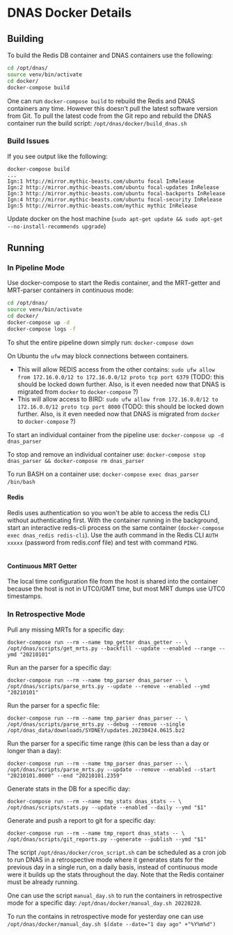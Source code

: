 # DNAS Docker Details

## Building

To build the Redis DB container and DNAS containers use the following:

```bash
cd /opt/dnas/
source venv/bin/activate
cd docker/
docker-compose build
```

One can run `docker-compose build` to rebuild the Redis and DNAS containers any time. However this doesn't pull the latest software version from Git. To pull the latest code from the Git repo and rebuild the DNAS container run the build script: `/opt/dnas/docker/build_dnas.sh`

### Build Issues

If you see output like the following:
```shell
docker-compose build
...
Ign:1 http://mirror.mythic-beasts.com/ubuntu focal InRelease
Ign:2 http://mirror.mythic-beasts.com/ubuntu focal-updates InRelease
Ign:3 http://mirror.mythic-beasts.com/ubuntu focal-backports InRelease
Ign:4 http://mirror.mythic-beasts.com/ubuntu focal-security InRelease
Ign:5 http://mirror.mythic-beasts.com/mythic mythic InRelease
```

Update docker on the host machine (`sudo apt-get update && sudo apt-get --no-install-recommends upgrade`)

## Running

### In Pipeline Mode

Use docker-compose to start the Redis container, and the MRT-getter and MRT-parser containers in continuous mode:

```bash
cd /opt/dnas/
source venv/bin/activate
cd docker/
docker-compose up -d
docker-compose logs -f
```

To shut the entire pipeline down simply run: `docker-compose down`

On Ubuntu the `ufw` may block connections between containers.  

* This will allow REDIS access from the other contains: `sudo ufw allow from 172.16.0.0/12 to 172.16.0.0/12 proto tcp port 6379` (TODO: this should be locked down further. Also, is it even needed now that DNAS is migrated from `docker` to `docker-compose` ?)
* This will allow access to BIRD: `sudo ufw allow from 172.16.0.0/12 to 172.16.0.0/12 proto tcp port 8000` (TODO: this should be locked down further. Also, is it even needed now that DNAS is migrated from `docker` to `docker-compose` ?)

To start an individual container from the pipeline use: `docker-compose up -d dnas_parser`

To stop and remove an individual container use: `docker-compose stop dnas_parser && docker-compose rm dnas_parser`

To run BASH on a container use: `docker-compose exec dnas_parser /bin/bash`
&nbsp;

#### Redis

Redis uses authentication so you won't be able to access the redis CLI without authenticating first. With the container running in the background, start an interactive redis-cli process on the same container (`docker-compose exec dnas_redis redis-cli`). Use the auth command in the Redis CLI `AUTH xxxxx` (password from redis.conf file) and test with command `PING`.  
&nbsp;

#### Continuous MRT Getter

The local time configuration file from the host is shared into the container because the host is not in UTC0/GMT time, but most MRT dumps use UTC0 timestamps.

### In Retrospective Mode

Pull any missing MRTs for a specific day:
```shell
docker-compose run --rm --name tmp_getter dnas_getter -- \
/opt/dnas/scripts/get_mrts.py --backfill --update --enabled --range --ymd "20210101"
```

Run an the parser for a specific day:
```shell
docker-compose run --rm --name tmp_parser dnas_parser -- \
/opt/dnas/scripts/parse_mrts.py --update --remove --enabled --ymd "20210101"
```

Run the parser for a specfic file:
```shell
docker-compose run --rm --name tmp_parser dnas_parser -- \
/opt/dnas/scripts/parse_mrts.py --debug --remove --single /opt/dnas_data/downloads/SYDNEY/updates.20230424.0615.bz2
```

Run the parser for a specific time range (this can be less than a day or longer than a day):
```shell
docker-compose run --rm --name tmp_parser dnas_parser -- \
/opt/dnas/scripts/parse_mrts.py --update --remove --enabled --start "20210101.0000" --end "20210101.2359"
```

Generate stats in the DB for a specific day:
```shell
docker-compose run --rm --name tmp_stats dnas_stats -- \
/opt/dnas/scripts/stats.py --update --enabled --daily --ymd "$1"
```

Generate and push a report to git for a specific day:
```shell
docker-compose run --rm --name tmp_report dnas_stats -- \
/opt/dnas/scripts/git_reports.py --generate --publish --ymd "$1"
```

The script `/opt/dnas/docker/cron_script.sh` can be scheduled as a cron job to run DNAS in a retrospective mode where it generates stats for the previous day in a single run, on a daily basis, instead of continuous mode were it builds up the stats throughout the day. Note that the Redis container must be already running.

One can use the script `manual_day.sh` to run the containers in retrospective mode for a specific day: `/opt/dnas/docker/manual_day.sh 20220228`.

To run the contains in retrospective mode for yesterday one can use `/opt/dnas/docker/manual_day.sh $(date --date="1 day ago" +"%Y%m%d")`
&nbsp;
